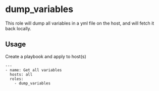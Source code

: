 # dump_variables

This role will dump all variables in a yml file on the host, and will fetch it back locally.

## Usage

Create a playbook and apply to host(s) 

```
---
- name: Get all variables
  hosts: all
  roles:
    - dump_variables
```

